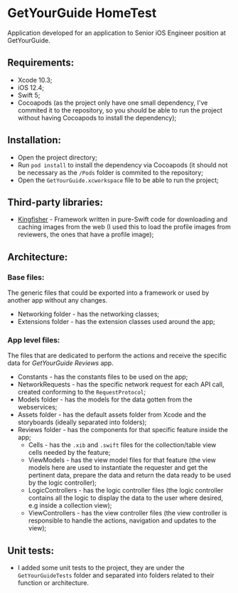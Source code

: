 # GetYourGuide HomeTest

Application developed for an application to Senior iOS Engineer position at GetYourGuide.

## Requirements:

- Xcode 10.3;
- iOS 12.4;
- Swift 5;
- Cocoapods (as the project only have one small dependency, I've commited it to the repository, so you should be able to run the project without having Cocoapods to install the dependency);

## Installation:

- Open the project directory;
- Run `pod install` to install the dependency via Cocoapods (it should not be necessary as the `/Pods` folder is commited to the repository;
- Open the `GetYourGuide.xcworkspace` file to be able to run the project;

## Third-party libraries:

- [Kingfisher](https://github.com/onevcat/Kingfisher) - Framework written in pure-Swift code for downloading and caching images from the web (I used this to load the profile images from reviewers, the ones that have a profile image);

## Architecture:

### Base files:
The generic files that could be exported into a framework or used by another app without any changes.

- Networking folder - has the networking classes;
- Extensions folder - has the extension classes used around the app;

### App level files:
The files that are dedicated to perform the actions and receive the specific data for  _GetYourGuide Reviews_ app.

- Constants - has the constants files to be used on the app;
- NetworkRequests - has the specific network request for each API call, created conforming to the `RequestProtocol`;
- Models folder - has the models for the data gotten from the webservices;
- Assets folder - has the default assets folder from Xcode and the storyboards (ideally separated into folders);
- Reviews folder - has the components for that specific feature inside the app;
  - Cells - has the `.xib` and `.swift` files for the collection/table view cells needed by the feature;
  - ViewModels - has the view model files for that feature (the view models here are used to instantiate the requester and get the pertinent data, prepare the data and return the data ready to be used by the logic controller);
  - LogicControllers - has the logic controller files (the logic controller contains all the logic to display the data to the user where desired, e.g inside a collection view);
  - ViewControllers - has the view controller files (the view controller is responsible to handle the actions, navigation and updates to the view);
  
 ## Unit tests:
 - I added some unit tests to the project, they are under the `GetYourGuideTests` folder and separated into folders related to their function or architecture.
